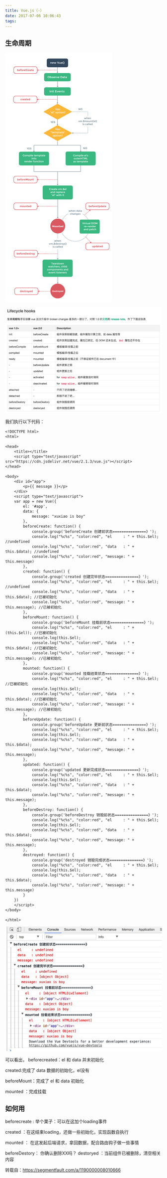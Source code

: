 ```yaml
---
title: Vue.js（-）
date: 2017-07-06 10:06:43
tags:
---
```

## 生命周期

![](https://raw.githubusercontent.com/xixizhangfe/markdownImages/master/8.png)

![](https://raw.githubusercontent.com/xixizhangfe/markdownImages/master/9.png)

我们执行以下代码：

	<!DOCTYPE html>
    <html>

    <head>
        <title></title>
        <script type="text/javascript" src="https://cdn.jsdelivr.net/vue/2.1.3/vue.js"></script>
    </head>

    <body>
        <div id="app">
            <p>{{ message }}</p>
        </div>
        <script type="text/javascript">
        var app = new Vue({
            el: '#app',
            data: {
                message: "xuxiao is boy"
            },
            beforeCreate: function() {
                console.group('beforeCreate 创建前状态===============》');
                console.log("%c%s", "color:red", "el     : " + this.$el); //undefined
                console.log("%c%s", "color:red", "data   : " + this.$data); //undefined 
                console.log("%c%s", "color:red", "message: " + this.message)
            },
            created: function() {
                console.group('created 创建完毕状态===============》');
                console.log("%c%s", "color:red", "el     : " + this.$el); //undefined
                console.log("%c%s", "color:red", "data   : " + this.$data); //已被初始化 
                console.log("%c%s", "color:red", "message: " + this.message); //已被初始化
            },
            beforeMount: function() {
                console.group('beforeMount 挂载前状态===============》');
                console.log("%c%s", "color:red", "el     : " + (this.$el)); //已被初始化
                console.log(this.$el);
                console.log("%c%s", "color:red", "data   : " + this.$data); //已被初始化  
                console.log("%c%s", "color:red", "message: " + this.message); //已被初始化  
            },
            mounted: function() {
                console.group('mounted 挂载结束状态===============》');
                console.log("%c%s", "color:red", "el     : " + this.$el); //已被初始化
                console.log(this.$el);
                console.log("%c%s", "color:red", "data   : " + this.$data); //已被初始化
                console.log("%c%s", "color:red", "message: " + this.message); //已被初始化 
            },
            beforeUpdate: function() {
                console.group('beforeUpdate 更新前状态===============》');
                console.log("%c%s", "color:red", "el     : " + this.$el);
                console.log(this.$el);
                console.log("%c%s", "color:red", "data   : " + this.$data);
                console.log("%c%s", "color:red", "message: " + this.message);
            },
            updated: function() {
                console.group('updated 更新完成状态===============》');
                console.log("%c%s", "color:red", "el     : " + this.$el);
                console.log(this.$el);
                console.log("%c%s", "color:red", "data   : " + this.$data);
                console.log("%c%s", "color:red", "message: " + this.message);
            },
            beforeDestroy: function() {
                console.group('beforeDestroy 销毁前状态===============》');
                console.log("%c%s", "color:red", "el     : " + this.$el);
                console.log(this.$el);
                console.log("%c%s", "color:red", "data   : " + this.$data);
                console.log("%c%s", "color:red", "message: " + this.message);
            },
            destroyed: function() {
                console.group('destroyed 销毁完成状态===============》');
                console.log("%c%s", "color:red", "el     : " + this.$el);
                console.log(this.$el);
                console.log("%c%s", "color:red", "data   : " + this.$data);
                console.log("%c%s", "color:red", "message: " + this.message)
            }
        })
        </script>
    </body>

    </html>


![](https://raw.githubusercontent.com/xixizhangfe/markdownImages/master/10.png)


可以看出，
beforecreated：el 和 data 并未初始化 

created:完成了 data 数据的初始化，el没有

beforeMount：完成了 el 和 data 初始化 

mounted ：完成挂载



## 如何用

beforecreate : 举个栗子：可以在这加个loading事件
 
created ：在这结束loading，还做一些初始化，实现函数自执行 

mounted ： 在这发起后端请求，拿回数据，配合路由钩子做一些事情

beforeDestory： 你确认删除XX吗？ destoryed ：当前组件已被删除，清空相关内容








转载自：https://segmentfault.com/a/1190000008010666